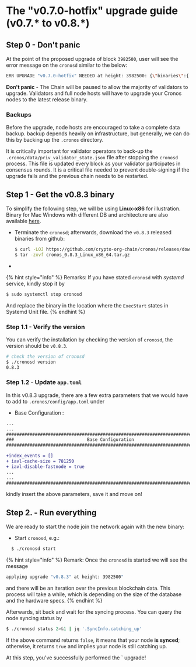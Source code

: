 # The "v0.7.0-hotfix" upgrade guide (v0.7.\* to v0.8.\*)

## Step 0 - Don't panic

At the point of the proposed upgrade of block `3982500`, user will see the error message on the `cronosd` similar to the below:

```bash
ERR UPGRADE "v0.7.0-hotfix" NEEDED at height: 3982500: {\"binaries\":{...."}}
```

**Don't panic** - The Chain will be paused to allow the majority of validators to upgrade. Validators and full node hosts will have to upgrade your Cronos nodes to the latest release binary.

### Backups

Before the upgrade, node hosts are encouraged to take a complete data backup. backup depends heavily on infrastructure, but generally, we can do this by backing up the `.cronos` directory.

It is critically important for validator operators to back-up the `.cronos/data/priv_validator_state.json` file after stopping the `cronosd` process. This file is updated every block as your validator participates in consensus rounds. It is a critical file needed to prevent double-signing if the upgrade fails and the previous chain needs to be restarted.

## Step 1 - Get the v0.8.3 binary

To simplify the following step, we will be using **Linux-x86** for illustration. Binary for Mac Windows with different DB and architecture are also available [here](https://github.com/crypto-org-chain/cronos/releases/tag/v0.8.3).

*   Terminate the `cronosd`; afterwards, download the `v0.8.3` released binaries from github:

    ```bash
    $ curl -LOJ https://github.com/crypto-org-chain/cronos/releases/download/v0.8.3/cronos_0.8.3_Linux_x86_64.tar.gz
    $ tar -zxvf cronos_0.8.3_Linux_x86_64.tar.gz
    ```
*

{% hint style="info" %}
Remarks: If you have stated `cronosd` with _systemd_ service, kindly stop it by

```bash
$ sudo systemctl stop cronosd
```

And replace the binary in the location where the `ExecStart` states in Systemd Unit file.
{% endhint %}

### Step 1.1 - Verify the version

You can verify the installation by checking the version of `cronosd`, the version should be `v0.8.3`.

```bash
# check the version of cronosd
$ ./cronosd version
0.8.3
```

### Step 1.2 - Update `app.toml`

In this v0.8.3 upgrade, there are a few extra parameters that we would have to add to `.cronos/config/app.toml` under

* Base Configuration :

```diff
...
...
###############################################################################
###                            Base Configuration                       ###
###############################################################################

+index_events = []
+ iavl-cache-size = 781250
+ iavl-disable-fastnode = true
...
...
###############################################################################

```

kindly insert the above parameters, save it and move on!

## Step 2. - Run everything

We are ready to start the node join the network again with the new binary:

* Start `cronosd`, e.g.:

```bash
  $ ./cronosd start
```

{% hint style="info" %}
Remark: Once the `cronosd` is started we will see the message

```bash
applying upgrade "v0.8.3" at height: 3982500"
```

and there will be an iteration over the previous blockchain data. This process will take a while, which is depending on the size of the database and the hardware specs.
{% endhint %}

Afterwards, sit back and wait for the syncing process. You can query the node syncing status by

```bash
$ ./cronosd status 2>&1 | jq '.SyncInfo.catching_up'
```

If the above command returns `false`, it means that your node **is synced**; otherwise, it returns `true` and implies your node is still catching up.

At this step, you've successfully performed the \` upgrade!
